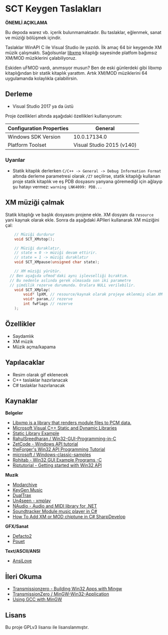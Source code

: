 # SCT Keygen Taslakları

**ÖNEMLİ AÇIKLAMA**

Bu depoda warez vb. içerik bulunmamaktadır. Bu taslaklar, eğlenmek, sanat ve müziği bölüşmek içindir.

Taslaklar WinAPI C ile Visual Studio ile yazıldı. İlk amaç 64 bir keygende XM müzik çalışmaktı. Sağolsunlar [libxmp](https://github.com/libxmp/libxmp) kitaplığı sayesinde platfom bağımsız XM/MOD müziklerini çalabiliyoruz.

Eskiden uFMOD vardı, anımsıyor musun? Ben de eski günlerdeki gibi libxmp kitaplığından bir statik kitaplık yarattım. Artık XM/MOD müziklerini 64 uygulamanda kolaylıkla çalabilirsin.

## Derleme
* Visual Studio 2017 ya da üstü

Proje özellikleri altında aşağıdaki özellikleri kullanıyorum:

| Configuration Properties | General                                  |
|--------------------------|------------------------------------------|
| Windows SDK Version      | 10.0.17134.0                             |
| Platform Toolset         | Visual Studio 2015 (v140)                |

### Uyarılar
* Statik kitaplık derlerken `C/C++ -> General -> Debug Information Format` altında derleme parametresi olarak `/Z7` seçilirse, statik kitaplığı kullanan proje statik kitaplık ve eş PDB dosyasını yanyana göremediği için ağlayıp şu hatayı vermez: `warning LNK4099: PDB...`

## XM müziği çalmak

Statik kitaplığı ve başlık dosyasını projene ekle. XM dosyanı da `resource` yani kaynak olarak ekle. Sonra da aşağıdaki APIleri kullanarak XM müziğini çal:

```c
	// Müziği durdurur
	void SCT_XMstop();

	// Müziği duraklatır.
	// state = 0 -> müziği devam ettirir.
	// state = 1 -> müziği duraklatır
	void SCT_XMpause(unsigned char state);

	// XM müziği yürütür.
  // Ben aşağıda ufmod'daki aynı işlevselliği bıraktım.
  // Bu nedenle aslında gerek olmasada son iki parametre
  // şimdilik rezerve durumunda. Oralara NULL verilebilir.
	void SCT_XMplay(
		void* lpXM,	// resource/kaynak olarak projeye eklenmiş olan XM müzik dosyası
		void* param,// rezerve
		int fwFlags // rezerve
	);
```

## Özellikler
* Saydamlık
* XM müzik
* Müzik açma/kapama

## Yapılacaklar
* Resim olarak gif eklenecek
* C++ taslaklar hazırlanacak
* C# taslaklar hazırlanacak

## Kaynaklar
**Belgeler**
* [Libxmp is a library that renders module files to PCM data.][web-github-libxmp]
* [Microsoft Visual C++ Static and Dynamic Libraries][web-codeproject-sta-dyn-lib]
* [Static Library Example][web-instructure-sta-lib]
* [RahulSreedharan / Win32-GUI-Programming-in-C][web-github-RahulSreedharan-Win32-GUI-Programming-in-C]
* [ZetCode - Windows API tutorial][web-zetcode-winapi-tut]
* [theForger's Win32 API Programming Tutorial][web-theforgers-winapi]
* [microsoft / Windows-classic-samples][web-github-microsoft-win-classic]
* [Rohitab - Win32 GUI Example Programs -C][web-rohitab-winapi]
* [Riptutorial - Getting started with Win32 API][web-riptutorial-winapi]

**Muzik**
* [Modarchive][web-modarchive]
* [KeyGen Music][web-kgmusic]
* [DualTrax][web-dualtrax]
* [Un4seen - xmplay][web-un4seen]
* [NAudio - Audio and MIDI library for .NET][web-naudio]
* [Soundtracker Module music player in C#][web-sharpmod]
* [How To Add XM or MOD chiptune in C# SharpDevelop][web-yt-howtoaddxmtodotnet]

**GFX/Sanat**
* [Defacto2][web-defacto2]
* [Pouet][web-pouet]

**Text/ASCII/ANSI**
* [AnsiLove][web-ansilove]

## İleri Okuma
* [Transmissionzero - Building Win32 Apps with Mingw][web-transmissionzero-winapi-mingw]
* [TransmissionZero / MinGW-Win32-Application][web-github-transmissionzero-winapi-mingw]
* [Using GCC with MinGW][web-vscode-gcc-mingw-usage]

## Lisans
Bu proje GPLv3 lisansı ile lisanslanmıştır.

[web-codeproject-sta-dyn-lib]: https://www.codeproject.com/Articles/85391/Microsoft-Visual-C-Static-and-Dynamic-Libraries
[web-instructure-sta-lib]: https://utah.instructure.com/courses/512907/pages/static-library-example
[web-github-libxmp]: https://github.com/libxmp/libxmp
[web-github-RahulSreedharan-Win32-GUI-Programming-in-C]: https://github.com/RahulSreedharan/Win32-GUI-Programming-in-C
[web-zetcode-winapi-tut]: https://zetcode.com/gui/winapi/
[web-theforgers-winapi]: http://www.winprog.org/tutorial/
[web-github-microsoft-win-classic]: https://github.com/microsoft/Windows-classic-samples
[web-rohitab-winapi]: http://www.rohitab.com/discuss/topic/36060-c-win32-gui-example-programs/
[web-riptutorial-winapi]: https://riptutorial.com/winapi
[web-transmissionzero-winapi-mingw]: https://www.transmissionzero.co.uk/computing/win32-apps-with-mingw/
[web-github-transmissionzero-winapi-mingw]: https://github.com/TransmissionZero/MinGW-Win32-Application
[web-vscode-gcc-mingw-usage]: https://code.visualstudio.com/docs/cpp/config-mingw
[web-modarchive]: https://modarchive.org
[web-kgmusic]: http://keygenmusic.net/
[web-dualtrax]: https://dualtrax.com/
[web-un4seen]: https://www.un4seen.com/
[web-naudio]: https://github.com/naudio/NAudio
[web-sharpmod]: https://github.com/jaredthirsk/sharpmod
[web-yt-howtoaddxmtodotnet]: https://www.youtube.com/watch?v=iPemidgUpHo
[web-defacto2]: https://defacto2.net/home
[web-pouet]: https://www.pouet.net/
[web-ansilove]: https://www.ansilove.org/